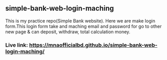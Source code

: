 ## simple-bank-web-login-maching
This is my practice repo(Simple Bank website). Here we are make login form.This login form take and maching email and password for go to other new page &amp; can deposit, withdraw, total calculation money.
### Live link: https://mnaofficialbd.github.io/simple-bank-web-login-maching/
